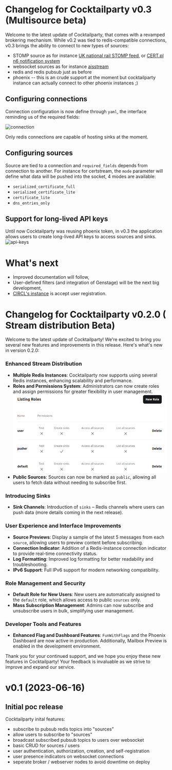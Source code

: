 # Changelog for Cocktailparty v0.3 (Multisource beta)

Welcome to the latest update of Cocktailparty, that comes with a revamped brokering mechanism. While v0.2 was tied to redis-compatible connections, v0.3 brings the ability to connect to new types of sources:
 - STOMP source as for instance [UK national rail STOMP feed](https://wiki.openraildata.com/index.php/Connecting_with_Stomp), or [CERT.pl n6 notification system](https://cert.pl/en/n6/)
 - websocket sources as for instance [aisstream](https://aisstream.io/) 
 - redis and redis pubsub just as before
 - phoenix -- this is an crude support at the moment but cocktailparty instance can actually connect to other phoenix instances ;)

## Configuring connections
Connection configuration is now define through `yaml`, the interface reminding us of the required fields:

![connection](https://github.com/user-attachments/assets/20019d3a-a158-4e2f-b982-2f784962f388)

Only redis connections are capable of hosting sinks at the moment.

## Configuring sources
Source are tied to a connection and `required_fields` depends from connection to another.
For instance for certstream, the `mode` parameter will define what data will be pushed into the socket, 4 modes are available:
- `serialized_certificate_full`
- `serialized_certificate_lite`
- `certificate_lite`
- `dns_entries_only`

## Support for long-lived API keys
Until now Cocktailparty was reusing phoenix token, in v0.3 the application allows users to create long-lived API keys to access sources and sinks.
![api-keys](https://github.com/user-attachments/assets/2b3e5057-0dad-48c1-a897-f02b572785ed)

# What's next
- Improved documentation will follow,
- User-defined filters (and integration of Genstage) will be the next big development,
- [CIRCL's instance](https://cocktailparty.lu) is accept user registration.

# Changelog for Cocktailparty v0.2.0 ( Stream distribution Beta)

Welcome to the latest update of Cocktailparty! We're excited to bring you several new features and improvements in this release. Here's what's new in version 0.2.0:

### Enhanced Stream Distribution
- **Multiple Redis Instances**: Cocktailparty now supports using several Redis instances, enhancing scalability and performance.
- **Roles and Permissions System**: Administrators can now create roles and assign permissions for greater flexibility in user management.
  ![Example of roles for an instance](img/roles.png)
- **Public Sources**: Sources can now be marked as `public`, allowing all users to fetch data without needing to subscribe first.

### Introducing Sinks
- **Sink Channels**: Introduction of `sinks` – Redis channels where users can push data (more details coming in the next release).

### User Experience and Interface Improvements
- **Source Previews**: Display a sample of the latest 5 messages from each `source`, allowing users to preview content before subscribing.
- **Connection Indicator**: Addition of a Redis-instance connection indicator to provide real-time connectivity status.
- **Log Formatting**: Improved log formatting for better readability and troubleshooting.
- **IPv6 Support**: Full IPv6 support for modern networking compatibility.

### Role Management and Security
- **Default Role for New Users**: New users are automatically assigned to the `default` role, which allows access to public `sources` only.
- **Mass Subscription Management**: Admins can now subscribe and unsubscribe users in bulk, simplifying user management.

### Developer Tools and Features
- **Enhanced Flag and Dashboard Features**: `FunWithFlags` and the Phoenix Dashboard are now active in production. Additionally, Mailbox Preview is enabled in the development environment.

Thank you for your continued support, and we hope you enjoy these new features in Cocktailparty! Your feedback is invaluable as we strive to improve and expand our service.

# v0.1 (2023-06-16)

## Initial poc release

Cocktailparty inital features:

- subscribe to pubsub redis topics into "sources"
- allow users to subscribe to "sources"
- broadcast subscribed pubsub topics to users over websocket
- basic CRUD for sources / users
- user authentication, authorization, creation, and self-registration
- user presence indicators on websocket connections
- seperate broker / webserver nodes to avoid downtime on deploy
